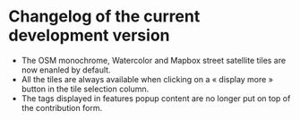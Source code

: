# Changelog of the current development version

* The OSM monochrome, Watercolor and Mapbox street satellite tiles are now enanled by default.
* All the tiles are always available when clicking on a « display more » button in the tile selection column.
* The tags displayed in features popup content are no longer put on top of the contribution form.
